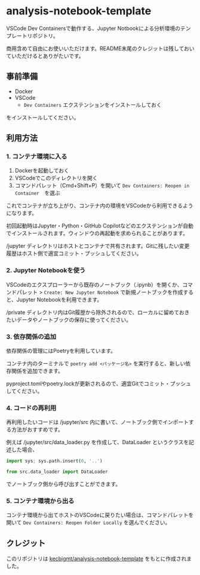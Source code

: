 # analysis-notebook-template

VSCode Dev Containersで動作する、Jupyter Notbookによる分析環境のテンプレートリポジトリ。

商用含めて自由にお使いいただけます。README末尾のクレジットは残しておいていただけるとありがたいです。

## 事前準備

- Docker
- VSCode
  - `Dev Containers` エクステンションをインストールしておく

をインストールしてください。

## 利用方法

### 1. コンテナ環境に入る

1. Dockerを起動しておく
2. VSCodeでこのディレクトリを開く
3. コマンドパレット（Cmd+Shift+P）を開いて `Dev Containers: Reopen in Container`　を選ぶ

これでコンテナが立ち上がり、コンテナ内の環境をVSCodeから利用できるようになります。

初回起動時はJupyter・Python・GitHub Copilotなどのエクステンションが自動でインストールされます。ウィンドウの再起動を求められることがあります。

/jupyter ディレクトリはホストとコンテナで共有されます。Gitに残したい変更履歴はホスト側で適宜コミット・プッシュしてください。

### 2. Jupyter Notebookを使う

VSCodeのエクスプローラーから既存のノートブック（.ipynb）を開くか、コマンドパレット > `Create: New Jupyter Notebook` で新規ノートブックを作成すると、Jupyter Notebookを利用できます。

/private ディレクトリ内はGit履歴から除外されるので、ローカルに留めておきたいデータやノートブックの保存に使ってください。

### 3. 依存関係の追加

依存関係の管理にはPoetryを利用しています。

コンテナ内のターミナルで `poetry add <パッケージ名>` を実行すると、新しい依存関係を追加できます。

pyproject.tomlやpoetry.lockが更新されるので、適宜Gitでコミット・プッシュしてください。

### 4. コードの再利用

再利用したいコードは /jupyter/src 内に書いて、ノートブック側でインポートする方法がおすすめです。

例えば /jupyter/src/data_loader.py を作成して、DataLoader というクラスを記述した場合、

```python
import sys; sys.path.insert(0, '..')

from src.data_loader import DataLoader
```

でノートブック側から呼び出すことができます。

### 5. コンテナ環境から出る

コンテナ環境から出てホストのVSCodeに戻りたい場合は、コマンドパレットを開いて `Dev Containers: Reopen Folder Locally` を選んでください。

## クレジット

このリポジトリは [kecbigmt/analysis-notebook-template](https://github.com/kecbigmt/analysis-notebook-template) をもとに作成されました。